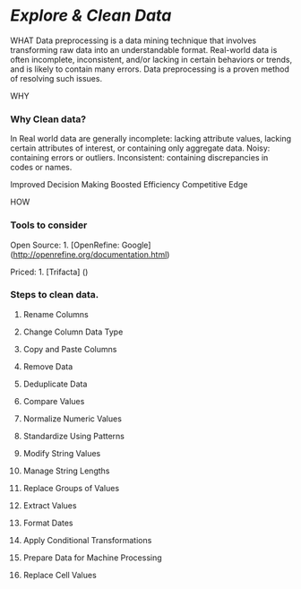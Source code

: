 # *Explore & Clean Data*

WHAT
Data preprocessing is a data mining technique that involves transforming raw data into an understandable format. Real-world data is often incomplete, inconsistent, and/or lacking in certain behaviors or trends, and is likely to contain many errors.
Data preprocessing is a proven method of resolving such issues.


WHY
### Why Clean data?
In Real world data are generally incomplete: lacking attribute values, lacking certain attributes of interest, or containing only aggregate data.
Noisy: containing errors or outliers. Inconsistent: containing discrepancies in codes or names.

Improved Decision Making
Boosted Efficiency
Competitive Edge


HOW
### Tools to consider
Open Source:
    1. [OpenRefine: Google] (http://openrefine.org/documentation.html)

Priced:
    1. [Trifacta] ()


### Steps to clean data.

1. Rename Columns

1. Change Column Data Type

1. Copy and Paste Columns

1. Remove Data

1. Deduplicate Data

1. Compare Values

1. Normalize Numeric Values

1. Standardize Using Patterns

1. Modify String Values

1. Manage String Lengths

1. Replace Groups of Values

1. Extract Values

1. Format Dates

1. Apply Conditional Transformations

1. Prepare Data for Machine Processing

1. Replace Cell Values
